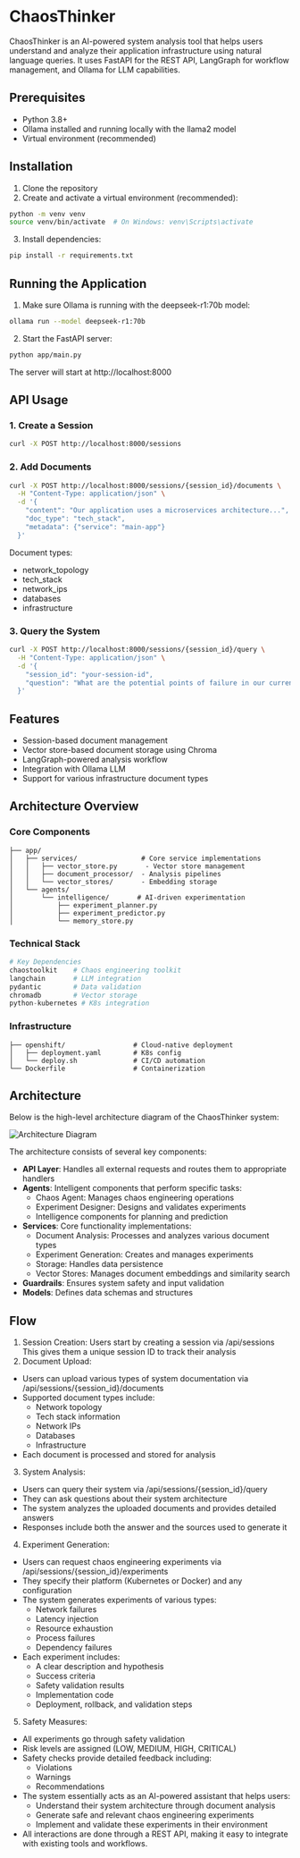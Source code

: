 # ChaosThinker

ChaosThinker is an AI-powered system analysis tool that helps users understand and analyze their application infrastructure using natural language queries. It uses FastAPI for the REST API, LangGraph for workflow management, and Ollama for LLM capabilities.

## Prerequisites

- Python 3.8+
- Ollama installed and running locally with the llama2 model
- Virtual environment (recommended)

## Installation

1. Clone the repository
2. Create and activate a virtual environment (recommended):
```bash
python -m venv venv
source venv/bin/activate  # On Windows: venv\Scripts\activate
```

3. Install dependencies:
```bash
pip install -r requirements.txt
```

## Running the Application

1. Make sure Ollama is running with the deepseek-r1:70b model:
```bash
ollama run --model deepseek-r1:70b
```

2. Start the FastAPI server:
```bash
python app/main.py
```

The server will start at http://localhost:8000

## API Usage

### 1. Create a Session
```bash
curl -X POST http://localhost:8000/sessions
```

### 2. Add Documents
```bash
curl -X POST http://localhost:8000/sessions/{session_id}/documents \
  -H "Content-Type: application/json" \
  -d '{
    "content": "Our application uses a microservices architecture...",
    "doc_type": "tech_stack",
    "metadata": {"service": "main-app"}
  }'
```

Document types:
- network_topology
- tech_stack
- network_ips
- databases
- infrastructure

### 3. Query the System
```bash
curl -X POST http://localhost:8000/sessions/{session_id}/query \
  -H "Content-Type: application/json" \
  -d '{
    "session_id": "your-session-id",
    "question": "What are the potential points of failure in our current architecture?"
  }'
```

## Features

- Session-based document management
- Vector store-based document storage using Chroma
- LangGraph-powered analysis workflow
- Integration with Ollama LLM
- Support for various infrastructure document types

## Architecture Overview

### Core Components
```text
├── app/
│   ├── services/                # Core service implementations
│   │   ├── vector_store.py       - Vector store management
│   │   ├── document_processor/  - Analysis pipelines
│   │   └── vector_stores/       - Embedding storage
│   └── agents/
│       └── intelligence/       # AI-driven experimentation
│           ├── experiment_planner.py
│           ├── experiment_predictor.py
│           └── memory_store.py
```

### Technical Stack
```python
# Key Dependencies
chaostoolkit    # Chaos engineering toolkit
langchain       # LLM integration
pydantic        # Data validation
chromadb        # Vector storage
python-kubernetes # K8s integration
```

### Infrastructure
```text
├── openshift/                 # Cloud-native deployment
│   ├── deployment.yaml        # K8s config
│   └── deploy.sh              # CI/CD automation
└── Dockerfile                 # Containerization
```

## Architecture

Below is the high-level architecture diagram of the ChaosThinker system:

![Architecture Diagram](docs/images/architecture.png)

The architecture consists of several key components:
- **API Layer**: Handles all external requests and routes them to appropriate handlers
- **Agents**: Intelligent components that perform specific tasks:
  - Chaos Agent: Manages chaos engineering operations
  - Experiment Designer: Designs and validates experiments
  - Intelligence components for planning and prediction
- **Services**: Core functionality implementations:
  - Document Analysis: Processes and analyzes various document types
  - Experiment Generation: Creates and manages experiments
  - Storage: Handles data persistence
  - Vector Stores: Manages document embeddings and similarity search
- **Guardrails**: Ensures system safety and input validation
- **Models**: Defines data schemas and structures

## Flow
1. Session Creation:
  Users start by creating a session via /api/sessions
  This gives them a unique session ID to track their analysis
2. Document Upload:
  - Users can upload various types of system documentation via /api/sessions/{session_id}/documents
  - Supported document types include:
      - Network topology
      - Tech stack information
      - Network IPs
      - Databases
      - Infrastructure
  - Each document is processed and stored for analysis
3. System Analysis:
  - Users can query their system via /api/sessions/{session_id}/query
  - They can ask questions about their system architecture
  - The system analyzes the uploaded documents and provides detailed answers
  - Responses include both the answer and the sources used to generate it
4. Experiment Generation:
  - Users can request chaos engineering experiments via /api/sessions/{session_id}/experiments
  - They specify their platform (Kubernetes or Docker) and any configuration
  - The system generates experiments of various types:
    - Network failures
    - Latency injection
    - Resource exhaustion
    - Process failures
    - Dependency failures
  - Each experiment includes:
    - A clear description and hypothesis
    - Success criteria
    - Safety validation results
    - Implementation code
    - Deployment, rollback, and validation steps
5. Safety Measures:
  - All experiments go through safety validation
  - Risk levels are assigned (LOW, MEDIUM, HIGH, CRITICAL)
  - Safety checks provide detailed feedback including:
    - Violations
    - Warnings
    - Recommendations
  - The system essentially acts as an AI-powered assistant that helps users:
    - Understand their system architecture through document analysis
    - Generate safe and relevant chaos engineering experiments
    - Implement and validate these experiments in their environment
  - All interactions are done through a REST API, making it easy to integrate with existing tools and workflows.
